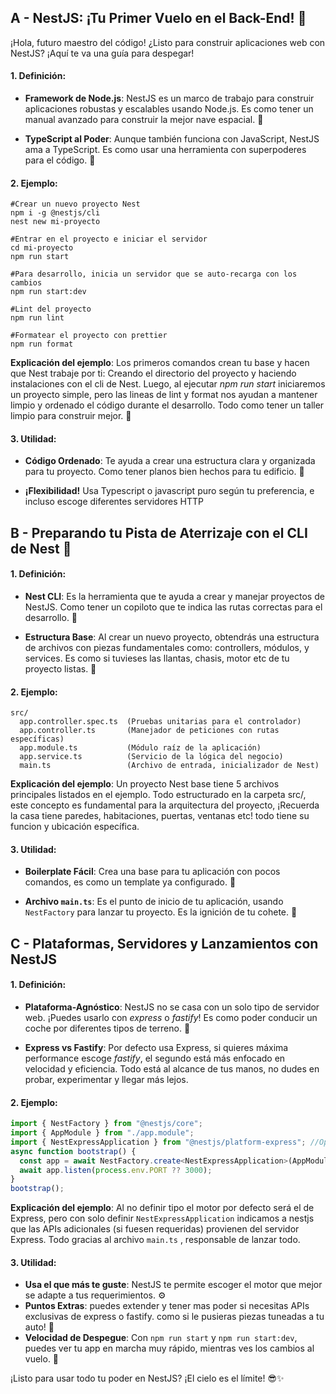 ## A - NestJS: ¡Tu Primer Vuelo en el Back-End! 🚀

¡Hola, futuro maestro del código! ¿Listo para construir aplicaciones web con NestJS? ¡Aquí te va una guía para despegar!

#### 1. **Definición:**

- **Framework de Node.js**: NestJS es un marco de trabajo para construir aplicaciones robustas y escalables usando Node.js. Es como tener un manual avanzado para construir la mejor nave espacial. 🌌

- **TypeScript al Poder**: Aunque también funciona con JavaScript, NestJS ama a TypeScript. Es como usar una herramienta con superpoderes para el código. 💪

#### 2. **Ejemplo:**

```shell
#Crear un nuevo proyecto Nest
npm i -g @nestjs/cli
nest new mi-proyecto

#Entrar en el proyecto e iniciar el servidor
cd mi-proyecto
npm run start

#Para desarrollo, inicia un servidor que se auto-recarga con los cambios
npm run start:dev

#Lint del proyecto
npm run lint

#Formatear el proyecto con prettier
npm run format
```

**Explicación del ejemplo**: Los primeros comandos crean tu base y hacen que Nest trabaje por ti: Creando el directorio del proyecto y haciendo instalaciones con el cli de Nest. Luego, al ejecutar _npm run start_ iniciaremos un proyecto simple, pero las lineas de lint y format nos ayudan a mantener limpio y ordenado el código durante el desarrollo. Todo como tener un taller limpio para construir mejor. 🧰

#### 3. **Utilidad:**

- **Código Ordenado**: Te ayuda a crear una estructura clara y organizada para tu proyecto. Como tener planos bien hechos para tu edificio. 🏢

- **¡Flexibilidad!** Usa Typescript o javascript puro según tu preferencia, e incluso escoge diferentes servidores HTTP

## B - Preparando tu Pista de Aterrizaje con el CLI de Nest 🛬

#### 1. **Definición:**

- **Nest CLI**: Es la herramienta que te ayuda a crear y manejar proyectos de NestJS. Como tener un copiloto que te indica las rutas correctas para el desarrollo. 🧭

- **Estructura Base**: Al crear un nuevo proyecto, obtendrás una estructura de archivos con piezas fundamentales como: controllers, módulos, y services. Es como si tuvieses las llantas, chasis, motor etc de tu proyecto listas. 🛞

#### 2. **Ejemplo:**

```text
src/
  app.controller.spec.ts  (Pruebas unitarias para el controlador)
  app.controller.ts       (Manejador de peticiones con rutas específicas)
  app.module.ts           (Módulo raíz de la aplicación)
  app.service.ts          (Servicio de la lógica del negocio)
  main.ts                 (Archivo de entrada, inicializador de Nest)
```

**Explicación del ejemplo**: Un proyecto Nest base tiene 5 archivos principales listados en el ejemplo. Todo estructurado en la carpeta src/, este concepto es fundamental para la arquitectura del proyecto, ¡Recuerda la casa tiene paredes, habitaciones, puertas, ventanas etc! todo tiene su funcion y ubicación específica.

#### 3. **Utilidad:**

- **Boilerplate Fácil**: Crea una base para tu aplicación con pocos comandos, es como un template ya configurado. 🧰

- **Archivo `main.ts`**: Es el punto de inicio de tu aplicación, usando `NestFactory` para lanzar tu proyecto. Es la ignición de tu cohete. 🚀

## C - Plataformas, Servidores y Lanzamientos con NestJS

#### 1. **Definición:**

- **Plataforma-Agnóstico**: NestJS no se casa con un solo tipo de servidor web. ¡Puedes usarlo con _express_ o _fastify_! Es como poder conducir un coche por diferentes tipos de terreno. 🚗

- **Express vs Fastify**: Por defecto usa Express, si quieres máxima performance escoge _fastify_, el segundo está más enfocado en velocidad y eficiencia. Todo está al alcance de tus manos, no dudes en probar, experimentar y llegar más lejos.

#### 2. **Ejemplo:**

```typescript
import { NestFactory } from "@nestjs/core";
import { AppModule } from "./app.module";
import { NestExpressApplication } from "@nestjs/platform-express"; //Opcional ( express )
async function bootstrap() {
  const app = await NestFactory.create<NestExpressApplication>(AppModule); //Opcional
  await app.listen(process.env.PORT ?? 3000);
}
bootstrap();
```

**Explicación del ejemplo**: Al no definir tipo el motor por defecto será el de Express, pero con solo definir `NestExpressApplication` indicamos a nestjs que las APIs adicionales (si fuesen requeridas) provienen del servidor Express. Todo gracias al archivo `main.ts` , responsable de lanzar todo.

#### 3. **Utilidad:**

- **Usa el que más te guste**: NestJS te permite escoger el motor que mejor se adapte a tus requerimientos. ⚙️
- **Puntos Extras**: puedes extender y tener mas poder si necesitas APIs exclusivas de express o fastify. como si le pusieras piezas tuneadas a tu auto! 🔩
- **Velocidad de Despegue**: Con `npm run start` y `npm run start:dev`, puedes ver tu app en marcha muy rápido, mientras ves los cambios al vuelo. 🚀

¡Listo para usar todo tu poder en NestJS? ¡El cielo es el límite! 😎✨
